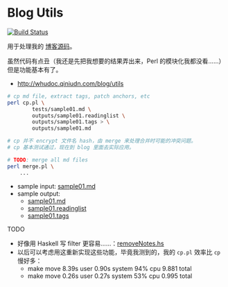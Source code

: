 # Blog Utils

[![Build Status](https://travis-ci.org/district10/blog-utils.svg?branch=master)](https://travis-ci.org/district10/blog-utils)

用于处理我的 [博客源码](https://github.com/district10/blog)。

虽然代码有点丑（我还是先把我想要的结果弄出来，Perl 的模块化我都没看……）但是功能基本有了。

- <http://whudoc.qiniudn.com/blog/utils>

```bash
# cp md file, extract tags, patch anchors, etc
perl cp.pl \
        tests/sample01.md \
        outputs/sample01.readinglist \
        outputs/sample01.tags > \
        outputs/sample01.md

# cp 并不 encrypt 文件名 hash，由 merge 来处理合并时可能的冲突问题。
# cp 基本测试通过，现在到 blog 里面去实际应用。

# TODO: merge all md files
perl merge.pl \
    ...
```

- sample input: [sample01.md](https://raw.githubusercontent.com/district10/blog-utils/master/tests/sample01.md)
- sample output:
    + [sample01.md](https://github.com/district10/blog-utils/tree/master/outputs/sample01.md)
    + [sample01.readinglist](https://github.com/district10/blog-utils/tree/master/outputs/sample01.readlinglist)
    + [sample01.tags](https://github.com/district10/blog-utils/tree/master/outputs/sample01.tags)

TODO

- 好像用 Haskell 写 filter 更容易……：[removeNotes.hs](https://github.com/jgm/pandoc/blob/master/man/removeNotes.hs)
- 以后可以考虑用这重新实现这些功能，毕竟我测到的，我的 `cp.pl` 效率比 `cp` 慢好多：
    + make move  8.39s user 0.90s system 94% cpu 9.881 total
    + make move  0.26s user 0.27s system 53% cpu 0.995 total

